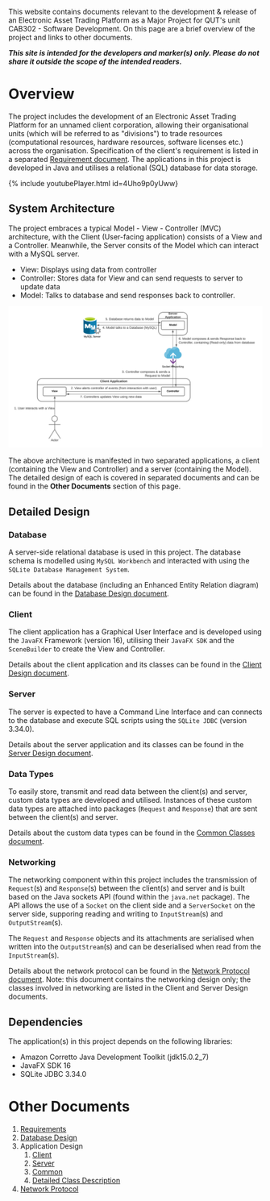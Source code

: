 This website contains documents relevant to the development & release of an Electronic Asset Trading Platform as a Major Project for QUT's unit CAB302 - Software Development. On this page are a brief overview of the project and links to other documents.

___This site is intended for the developers and marker(s) only. Please do not share it outside the scope of the intended readers.___

# Overview
The project includes the development of an Electronic Asset Trading Platform for an unnamed client corporation, allowing their organisational units (which will be referred to as "divisions") to trade resources (computational resources, hardware resources, software licenses etc.) across the organisation. Specification of the client's requirement is listed in a separated [Requirement document](Requirements/README.md). The applications in this project is developed in Java and utilises a relational (SQL) database for data storage.

{% include youtubePlayer.html id=4Uho9p0yUww}

## System Architecture
The project embraces a typical Model - View - Controller (MVC) architecture, with the Client (User-facing application) consists of a View and a Controller. Meanwhile, the Server consits of the Model which can interact with a MySQL server.
- View: Displays using data from controller
- Controller: Stores data for View and can send requests to server to update data
- Model: Talks to database and send responses back to controller.

![System Architecture MVC](CAB302_Architecture.png)

The above architecture is manifested in two separated applications, a client (containing the View and Controller) and a server (containing the Model). The detailed design of each is covered in separated documents and can be found in the __Other Documents__ section of this page.

## Detailed Design
### Database
A server-side relational database is used in this project. The database schema is modelled using `MySQL Workbench` and interacted with using the `SQLite Database Management System`. 

Details about the database (including an Enhanced Entity Relation diagram) can be found in the [Database Design document](Database).

### Client
The client application has a Graphical User Interface and is developed using the `JavaFX` Framework (version 16), utilising their `JavaFX SDK` and the `SceneBuilder` to create the View and Controller. 

Details about the client application and its classes can be found in the [Client Design document](Client_Design).

### Server
The server is expected to have a Command Line Interface and can connects to the database and execute SQL scripts using the `SQLite JDBC` (version 3.34.0). 

Details about the server application and its classes can be found in the [Server Design document](Server_Design).

### Data Types
To easily store, transmit and read data between the client(s) and server, custom data types are developed and utilised. Instances of these custom data types are attached into packages (`Request` and `Response`) that are sent between the client(s) and server.

Details about the custom data types can be found in the [Common Classes document](Common_Classes).

### Networking
The networking component within this project includes the transmission of `Request`(s) and `Response`(s) between the client(s) and server and is built based on the Java sockets API (found within the `java.net` package). The API allows the use of a `Socket` on the client side and a `ServerSocket` on the server side, supporing reading and writing to `InputStream`(s) and `OutputStream`(s).

The `Request` and `Response` objects and its attachments are serialised when written into the `OutputStream`(s) and can be deserialised when read from the `InputStream`(s).

Details about the network protocol can be found in the [Network Protocol document](Networking). Note: this document contains the networking design only; the classes involved in networking are listed in the Client and Server Design documents.

## Dependencies
The application(s) in this project depends on the following libraries:
- Amazon Corretto Java Development Toolkit (jdk15.0.2_7)
- JavaFX SDK 16
- SQLite JDBC 3.34.0

# Other Documents
1. [Requirements](Requirements/README.md)
2. [Database Design](Database)
3. Application Design
    1. [Client](Client_Design)
    2. [Server](Server_Design)
    3. [Common](Common_Classes)
    4. [Detailed Class Description](Detailed_Class_Description/index.html)
4. [Network Protocol](Networking)
